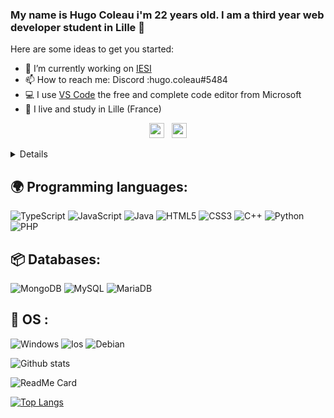 ### My name is Hugo Coleau i'm 22 years old. I am a third year web developer student in Lille  👋


<!-- **hugo59400/hugo59400** is a ✨ _special_ ✨ repository because its `README.md` (this file) appears on your GitHub profile.
 -->
Here are some ideas to get you started:

- 🔭 I’m currently working on [IESI](http://iesi-formation.fr/)
- 📫 How to reach me: Discord :hugo.coleau#5484
- 💻 I use [VS Code](https://code.visualstudio.com/) the free and complete code editor from Microsoft
- 🥖 I live and study in Lille (France)

<p align='center'>
  <a href=https://www.linkedin.com/in/hugo-coleau/"><img height="24" src="https://github.com/emicheldev/emicheldev/blob/master/linkedin.png?raw=true"></a>&nbsp;&nbsp;
<!--   <a href="https://twitter.com/emichel_dev"><img height="24" src="https://github.com/emicheldev/emicheldev/blob/master/twitter.png?raw=true"></a>&nbsp;&nbsp;
  <a href="https://www.instagram.com/e.micheldev/"><img height="24" src="https://github.com/emicheldev/emicheldev/blob/master/instagram-alt.png?raw=true"></a>&nbsp;&nbsp; -->
  <a href="mailto:coleau.hugo@gmail.com"><img height="24" src="https://github.com/emicheldev/emicheldev/blob/master/envelope-alt.png?raw=true"></a>
<!--   <a href="https://www.facebook.com/emichdev/"><img height="24" src="https://github.com/emicheldev/emicheldev/blob/master/facebook-f.png?raw=true"></a>&nbsp;&nbsp; -->
</p>

<details>
    <summary>Details</summary>
   Web developer
</details>


## 🌍 Programming languages:

![TypeScript](https://img.shields.io/badge/typescript-%23007ACC.svg?style=for-the-badge&logo=typescript&logoColor=white)
![JavaScript](https://img.shields.io/badge/javascript-%23323330.svg?style=for-the-badge&logo=javascript&logoColor=%23F7DF1E)
![Java](https://img.shields.io/badge/java-%23ED8B00.svg?style=for-the-badge&logo=java&logoColor=white)
![HTML5](https://img.shields.io/badge/html5-%23E34F26.svg?style=for-the-badge&logo=html5&logoColor=white)
![CSS3](https://img.shields.io/badge/css3-%231572B6.svg?style=for-the-badge&logo=css3&logoColor=white)
![C++](https://img.shields.io/badge/c++-%2300599C.svg?style=for-the-badge&logo=c%2B%2B&logoColor=white)
![Python](https://img.shields.io/badge/Python-3776AB?style=for-the-badge&logo=python&logoColor=white)
![PHP](https://img.shields.io/badge/php-%23777BB4.svg?style=for-the-badge&logo=php&logoColor=white)

  
## 📦 Databases:

![MongoDB](https://img.shields.io/badge/MongoDB-4EA94B?style=for-the-badge&logo=mongodb&logoColor=white)
![MySQL](https://img.shields.io/badge/mysql-%2300f.svg?style=for-the-badge&logo=mysql&logoColor=white)
![MariaDB](https://img.shields.io/badge/MariaDB-003545?style=for-the-badge&logo=mariadb&logoColor=white)

## 🔧 OS :
 ![Windows](https://img.shields.io/badge/Windows-0078D6?style=for-the-badge&logo=windows&logoColor=white)
 ![Ios](https://img.shields.io/badge/iOS-000000?style=for-the-badge&logo=ios&logoColor=white)
 ![Debian](https://img.shields.io/badge/Debian-A81D33?style=for-the-badge&logo=debian&logoColor=white)
 


![Github stats](https://github-readme-stats.vercel.app/api?username=hugo59400)

![ReadMe Card](https://github-readme-stats.vercel.app/api/pin/?username=hugo59400&repo=addUserReact)

[![Top Langs](https://github-readme-stats.vercel.app/api/top-langs/?username=hugo59400&layout=compact)](https://github.com/hugo59400/github-readme-stats)

<!-- [![hugo59400's wakatime stats](https://github-readme-stats.vercel.app/api/wakatime?username=hugo59400)](https://github.com/hugo59400/github-readme-stats)
 -->
